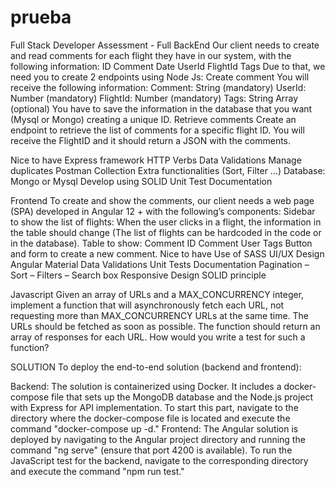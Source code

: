# prueba
Full Stack Developer Assessment - Full
BackEnd
Our client needs to create and read comments for each flight they have in our system, with the following information:
ID
Comment
Date
UserId
FlightId
Tags
Due to that, we need you to create 2 endpoints using Node Js:
Create comment
You will receive the following information:
Comment: String (mandatory)
UserId: Number (mandatory)
FlightId: Number (mandatory)
Tags: String Array (optional)
You have to save the information in the database that you want (Mysql or Mongo) creating a unique ID.
Retrieve comments
Create an endpoint to retrieve the list of comments for a specific flight ID. You will receive the FlightID and it should return a JSON with the comments.

Nice to have
Express framework
HTTP Verbs
Data Validations
Manage duplicates
Postman Collection
Extra functionalities (Sort, Filter …)
Database: Mongo or Mysql
Develop using SOLID
Unit Test
Documentation




Frontend
To create and show the comments, our client needs a web page (SPA) developed in Angular 12 + with the following’s components:
Sidebar to show the list of flights: When the user clicks in a flight, the information in the table should change (The list of flights can be hardcoded in the code or in the database).
Table to show:
Comment ID
Comment
User
Tags
Button and form to create a new comment.
Nice to have
Use of SASS
UI/UX Design
Angular Material
Data Validations
Unit Tests
Documentation
Pagination – Sort – Filters – Search box
Responsive Design
SOLID principle

Javascript
Given an array of URLs and a MAX_CONCURRENCY integer, implement a function that will asynchronously fetch each URL, not requesting more than MAX_CONCURRENCY URLs at the same time. The URLs should be fetched as soon as possible. The function should return an array of responses for each URL. How would you write a test for such a function?

SOLUTION
To deploy the end-to-end solution (backend and frontend):

Backend: The solution is containerized using Docker. It includes a docker-compose file that sets up the MongoDB database and the Node.js project with Express for API implementation. To start this part, navigate to the directory where the docker-compose file is located and execute the command "docker-compose up -d."
Frontend: The Angular solution is deployed by navigating to the Angular project directory and running the command "ng serve" (ensure that port 4200 is available).
To run the JavaScript test for the backend, navigate to the corresponding directory and execute the command "npm run test."
